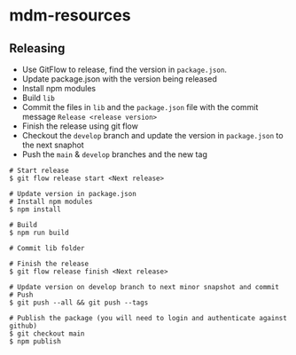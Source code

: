 # mdm-resources

## Releasing

* Use GitFlow to release, find the version in `package.json`.
* Update package.json with the version being released
* Install npm modules
* Build `lib`
* Commit the files in `lib` and the `package.json` file with the commit message `Release <release version>`
* Finish the release using git flow
* Checkout the `develop` branch and update the version in `package.json` to the next snaphot
* Push the `main` & `develop` branches and the new tag

```shell
# Start release
$ git flow release start <Next release>

# Update version in package.json
# Install npm modules
$ npm install

# Build
$ npm run build

# Commit lib folder

# Finish the release
$ git flow release finish <Next release>

# Update version on develop branch to next minor snapshot and commit
# Push 
$ git push --all && git push --tags

# Publish the package (you will need to login and authenticate against github)
$ git checkout main
$ npm publish
```
